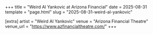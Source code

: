 +++
title = "Weird Al Yankovic at Arizona Financial"
date = 2025-08-31
template = "page.html"
slug = "2025-08-31-weird-al-yankovic"

[extra]
artist = "Weird Al Yankovic"
venue = "Arizona Financial Theatre"
venue_url = "https://www.azfinancialtheatre.com/"
+++
